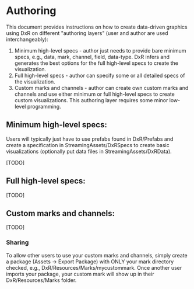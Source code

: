 # Authoring

This document provides instructions on how to create data-driven graphics using DxR on different "authoring layers" (user and author are used interchangeably):

1. Minimum high-level specs - author just needs to provide bare minimum specs, e.g., data, mark, channel, field, data-type. DxR infers and generates the best options for the full high-level specs to create the visualization.
2. Full high-level specs - author can specify some or all detailed specs of the visualization.
3. Custom marks and channels - author can create own custom marks and channels and use either minimum or full high-level specs to create custom visualizations. This authoring layer requires some minor low-level programming.

## Minimum high-level specs: 

Users will typically just have to use prefabs found in DxR/Prefabs and create a specification in StreamingAssets/DxRSpecs to create basic visualizations (optionally put data files in StreamingAssets/DxRData).

[TODO]

## Full high-level specs:

[TODO]

## Custom marks and channels:

[TODO]

### Sharing 

To allow other users to use your custom marks and channels, simply create a package (Assets -> Export Package) with ONLY your mark directory checked, e.g., DxR/Resources/Marks/mycustommark. Once another user imports your package, your custom mark will show up in their DxR/Resources/Marks folder.
  
